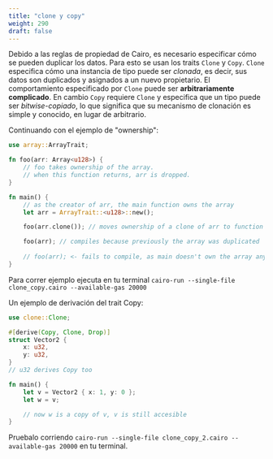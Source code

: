 ```yaml
---
title: "clone y copy"
weight: 290
draft: false
---
```


Debido a las reglas de propiedad de Cairo, es necesario especificar cómo se pueden duplicar los datos. Para esto se usan los traits `Clone` y `Copy`. `Clone` especifica cómo una instancia de tipo puede ser *clonada*, es decir, sus datos son duplicados y asignados a un nuevo propietario. El comportamiento especificado por `Clone` puede ser **arbitrariamente complicado**. En cambio `Copy` requiere `Clone` y especifica que un tipo puede ser *bitwise-copiado*, lo que significa que su mecanismo de clonación es simple y conocido, en lugar de arbitrario.

Continuando con el ejemplo de "ownership":

```rust {.codebox}
use array::ArrayTrait;

fn foo(arr: Array<u128>) {
    // foo takes ownership of the array.
    // when this function returns, arr is dropped.
}

fn main() {
    // as the creator of arr, the main function owns the array
    let arr = ArrayTrait::<u128>::new();

    foo(arr.clone()); // moves ownership of a clone of arr to function call

    foo(arr); // compiles because previously the array was duplicated
    
    // foo(arr); <- fails to compile, as main doesn't own the array anymore
}
```
Para correr ejemplo ejecuta en tu terminal `cairo-run --single-file clone_copy.cairo --available-gas 20000`

Un ejemplo de derivación del trait Copy:

```rust {.codebox}
use clone::Clone;

#[derive(Copy, Clone, Drop)]
struct Vector2 {
    x: u32,
    y: u32,
}
// u32 derives Copy too

fn main() {
    let v = Vector2 { x: 1, y: 0 };
    let w = v;

    // now w is a copy of v, v is still accesible
}
```
Pruebalo corriendo `cairo-run --single-file clone_copy_2.cairo --available-gas 20000` en tu terminal.
